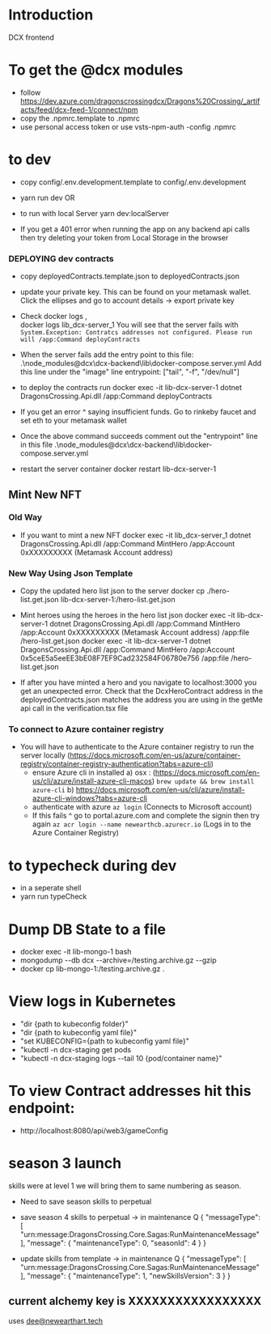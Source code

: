 # Introduction

DCX frontend

# To get the @dcx modules

- follow https://dev.azure.com/dragonscrossingdcx/Dragons%20Crossing/_artifacts/feed/dcx-feed-1/connect/npm
- copy the .npmrc.template to .npmrc
- use personal access token or use vsts-npm-auth -config .npmrc

# to dev

- copy config/.env.development.template to config/.env.development
- yarn run dev
  OR
- to run with local Server
  yarn dev:localServer

- If you get a 401 error when running the app on any backend api calls then try deleting your token from Local Storage in the browser

### DEPLOYING dev contracts

- copy deployedContracts.template.json to deployedContracts.json
- update your private key. This can be found on your metamask wallet. Click the ellipses and go to account details -> export private key

- Check docker logs ,  
   docker logs lib_dcx-server_1
  You will see that the server fails with `System.Exception: Contratcs addresses not configured. Please run will /app:Command deployContracts`

- When the server fails add the entry point to this file:
  .\node_modules\@dcx\dcx-backend\lib\docker-compose.server.yml
  Add this line under the "image" line
  entrypoint: ["tail", "-f", "/dev/null"]

- to deploy the contracts run
  docker exec -it lib-dcx-server-1 dotnet DragonsCrossing.Api.dll /app:Command deployContracts

- If you get an error ^ saying insufficient funds. Go to rinkeby faucet and set eth to your metamask wallet
- Once the above command succeeds comment out the "entrypoint" line in this file .\node_modules\@dcx\dcx-backend\lib\docker-compose.server.yml

- restart the server container
  docker restart lib-dcx-server-1

## Mint New NFT

### Old Way

- If you want to mint a new NFT
  docker exec -it lib_dcx-server_1 dotnet DragonsCrossing.Api.dll /app:Command MintHero /app:Account 0xXXXXXXXXX (Metamask Account address)

### New Way Using Json Template

- Copy the updated hero list json to the server
  docker cp ./hero-list.get.json lib-dcx-server-1:/hero-list.get.json

- Mint heroes using the heroes in the hero list json
  docker exec -it lib-dcx-server-1 dotnet DragonsCrossing.Api.dll /app:Command MintHero /app:Account 0xXXXXXXXXX (Metamask Account address) /app:file /hero-list.get.json
  docker exec -it lib-dcx-server-1 dotnet DragonsCrossing.Api.dll /app:Command MintHero /app:Account 0x5ceE5a5eeEE3bE08F7EF9Cad232584F06780e756 /app:file /hero-list.get.json

- If after you have minted a hero and you navigate to localhost:3000 you get an unexpected error. Check that the DcxHeroContract address in the deployedContracts.json matches the address you are using in the getMe api call in the verification.tsx file

### To connect to Azure container registry

- You will have to authenticate to the Azure container registry to run the server locally (https://docs.microsoft.com/en-us/azure/container-registry/container-registry-authentication?tabs=azure-cli)
  - ensure Azure cli in installed
    a) osx : (https://docs.microsoft.com/en-us/cli/azure/install-azure-cli-macos) `brew update && brew install azure-cli`
    b) https://docs.microsoft.com/en-us/cli/azure/install-azure-cli-windows?tabs=azure-cli
  - authenticate with azure
    `az login` (Connects to Microsoft account)
  - If this fails ^ go to portal.azure.com and complete the signin then try again
    `az acr login --name newearthcb.azurecr.io` (Logs in to the Azure Container Registry)

#

# to typecheck during dev

- in a seperate shell
- yarn run typeCheck

# Dump DB State to a file

- docker exec -it lib-mongo-1 bash
- mongodump --db dcx --archive=/testing.archive.gz --gzip
- docker cp lib-mongo-1:/testing.archive.gz .

# View logs in Kubernetes

- "dir {path to kubeconfig folder}"
- "dir {path to kubeconfig yaml file}"
- "set KUBECONFIG={path to kubeconfig yaml file}"
- "kubectl -n dcx-staging get pods
- "kubectl -n dcx-staging logs --tail 10 {pod/container name}"

# To view Contract addresses hit this endpoint:

- http://localhost:8080/api/web3/gameConfig

# season 3 launch
skills were at level 1 we will bring them to same numbering as season.

- Need to save season skills to perpetual
- save season 4 skills to perpetual ->   in maintenance Q
{
        "messageType": [
            "urn:message:DragonsCrossing.Core.Sagas:RunMaintenanceMessage"
        ],
        "message": {
            "maintenanceType": 0,
            "seasonId": 4
        }
}

- update skills from template -> in maintenance Q
{
        "messageType": [
            "urn:message:DragonsCrossing.Core.Sagas:RunMaintenanceMessage"
        ],
        "message": {
            "maintenanceType": 1,
            "newSkillsVersion": 3
        }
}

## current alchemy key is XXXXXXXXXXXXXXXXX
uses dee@newearthart.tech
